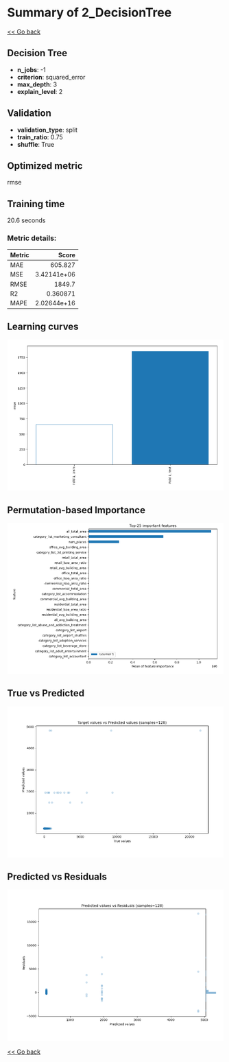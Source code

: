 # Summary of 2_DecisionTree

[<< Go back](../README.md)


## Decision Tree
- **n_jobs**: -1
- **criterion**: squared_error
- **max_depth**: 3
- **explain_level**: 2

## Validation
 - **validation_type**: split
 - **train_ratio**: 0.75
 - **shuffle**: True

## Optimized metric
rmse

## Training time

20.6 seconds

### Metric details:
| Metric   |          Score |
|:---------|---------------:|
| MAE      |  605.827       |
| MSE      |    3.42141e+06 |
| RMSE     | 1849.7         |
| R2       |    0.360871    |
| MAPE     |    2.02644e+16 |



## Learning curves
![Learning curves](learning_curves.png)

## Permutation-based Importance
![Permutation-based Importance](permutation_importance.png)
## True vs Predicted

![True vs Predicted](true_vs_predicted.png)


## Predicted vs Residuals

![Predicted vs Residuals](predicted_vs_residuals.png)



[<< Go back](../README.md)
